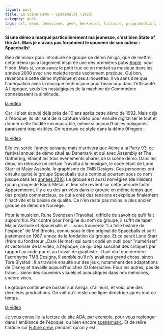 ```yaml
---
layout: post
title: La Scène Demo - Spaceballs (1988)
category: geek
tags: art, demo, demoscene, geek, Geekeries, histoire, programmation, 1980s
---
```

**Si une démo a marqué particulièrement ma jeunesse, c'est bien State of the Art. Mais je n'avais pas forcément le souvenir de son auteur : Spaceballs!**

Rien de mieux pour introduire ce groupe de démo Amiga, que de mettre cette démo qui a largement inspirée une des premières pubs <span style="text-decoration:underline;"><a href="https://www.youtube.com/watch?v=hQw3mVWXncg">Apple</a></span>  pour l'ipod. Mais si, vous savez le petit truc où on mettait sa musique dans les années 2000 avec une molette ronde vachement pratique. Oui bon, revenons à cette démo mythique et ses silhouettes. Il va sans dire que l'adéquation avec la musique techno joue pour beaucoup dans l'efficacité. A l'époque, seuls les nostalgiques de la machine de Commodore connaissaient la similitude.

[la video](https://www.youtube.com/watch?v=5aXsrYI3S6g)

Car il s'est écoulé déjà près de 10 ans après cette démo de 1992. Mais déjà à l'époque, ils utilisent de la capture vidéo pour ensuite digitaliser le tout et donner cette fluidité incomparable, même si aujourd'hui les polygones paraissent trop visibles. On retrouve ce style dans la démo 9fingers :

[la video](https://www.youtube.com/watch?v=1qF4yNTq8SU)

Elle est sortie l'année suivante mais n'arrivera que 4ème à la Party 93, ce festival annuel de démo situé au Danemark et qui avec Assembly et The Gathering, étaient les trois évènements phares de la scène démo. Dans les deux, on retrouve un certain Travolta à la musique, le code étant de Lone Starr et Major Asshole, le graphisme de TMB Designs. Ces personnes ont ensuite quitté le groupe Spaceballs qui a continué pourtant sous ce nom jusque dans les <span style="text-decoration:underline;"><a href="http://spaceballs.untergrund.net/">années 2010</a></span>. Le groupe est aussi norvégien (de Halden) qu'un groupe de Black Metal, et leur site revient sur cette période faste . Apparemment, il y a eu des arrivées dans le groupe en même temps que des projets commerciaux, ce qui a créé des tensions et explique finalement l'inactivité et la baisse de qualité. Ca n'en reste pas moins le plus ancien groupe de démo de Norvège.

Pour le musicien, Rune Svendsen (Travolta), difficile de savoir ce qu'il fait aujourd'hui. Par contre pour l'origine du nom du groupe, il suffit de taper Major Asshole et Spaceballs et ....vous trouverez "La folle histoire de l'espace" de Mel Brooks, connu sous le titre original de Spaceballs et sorti justement en 1987, année de la fondation du groupe. Et ce serait Lone Starr (frère du fondateur...Dark Helmet) qui aurait codé un outil pour "numériser" et vectoriser de la vidéo, à l'époque, ce qui déjà suscitait des critiques par rapport au code pur et au travail de graphiste. Il faut dire que derrière l'acronyme TMB Designs, il semble qu'il n'y avait pas grand chose, sinon Tore Blystad . Il a travaillé ensuite sur des jeux, notamment des adaptations de Disney et travaille aujourd'hui chez IO Interactive. Pour les autres, pas de trace....sinon des souvenirs visuels et acoustiques dans nos mémoires, encore vives.

Le groupe continue de bosser sur Amiga, d'ailleurs, et voici une des dernières productions. On voit qu'il reste une ligne directrice après tout ce temps.

[la video](https://youtu.be/qqnse4jZcvo)

Je vous conseille la lecture du site <a href="http://ada.untergrund.net/"><span style="text-decoration:underline;">ADA</span></a>, par exemple, pour vous replonger dans l'ambiance de l'époque, ou bien encore <span style="text-decoration:underline;"><a href="https://www.scenemusic.net">scenemusic</a></span>. Et de relire l'article sur <span style="text-decoration:underline;"><a href="https://cheziceman.wordpress.com/2016/01/28/la-scene-demo-future-crew/">Future crew</a></span>, pendant qu'on y est.
